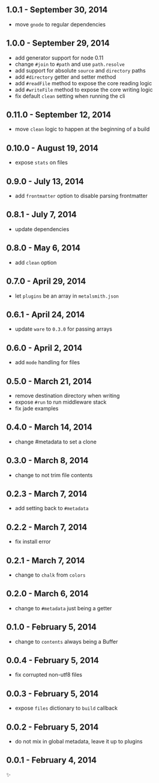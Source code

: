 
1.0.1 - September 30, 2014
--------------------------
* move `gnode` to regular dependencies

1.0.0 - September 29, 2014
--------------------------
* add generator support for node 0.11
* change `#join` to `#path` and use `path.resolve`
* add support for absolute `source` and `directory` paths
* add `#directory` getter and setter method
* add `#readFile` method to expose the core reading logic
* add `#writeFile` method to expose the core writing logic
* fix default `clean` setting when running the cli

0.11.0 - September 12, 2014
---------------------------
* move `clean` logic to happen at the beginning of a build

0.10.0 - August 19, 2014
------------------------
* expose `stats` on files

0.9.0 - July 13, 2014
---------------------
* add `frontmatter` option to disable parsing frontmatter

0.8.1 - July 7, 2014
--------------------
* update dependencies

0.8.0 - May 6, 2014
-------------------
* add `clean` option

0.7.0 - April 29, 2014
----------------------
* let `plugins` be an array in `metalsmith.json`

0.6.1 - April 24, 2014
----------------------
* update `ware` to `0.3.0` for passing arrays

0.6.0 - April 2, 2014
---------------------
* add `mode` handling for files

0.5.0 - March 21, 2014
----------------------
* remove destination directory when writing
* expose `#run` to run middleware stack
* fix jade examples

0.4.0 - March 14, 2014
----------------------
* change #metadata to set a clone

0.3.0 - March 8, 2014
---------------------
* change to not trim file contents

0.2.3 - March 7, 2014
---------------------
* add setting back to `#metadata`

0.2.2 - March 7, 2014
---------------------
* fix install error

0.2.1 - March 7, 2014
---------------------
* change to `chalk` from `colors`

0.2.0 - March 6, 2014
---------------------
* change to `#metadata` just being a getter

0.1.0 - February 5, 2014
------------------------
* change to `contents` always being a Buffer

0.0.4 - February 5, 2014
------------------------
* fix corrupted non-utf8 files

0.0.3 - February 5, 2014
------------------------
* expose `files` dictionary to `build` callback

0.0.2 - February 5, 2014
------------------------
* do not mix in global metadata, leave it up to plugins

0.0.1 - February 4, 2014
------------------------
:sparkles: